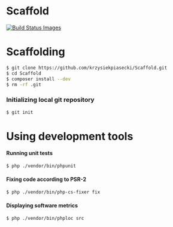 # Scaffold


<a href="#" id="status-image-popup" name="status-images" class="open-popup" data-ember-action="880">
    <img title="Build Status Images" src="https://travis-ci.org/krzysiekpiasecki/Scaffold.svg">
</a>

# Scaffolding

``` bash
$ git clone https://github.com/krzysiekpiasecki/Scaffold.git
$ cd Scaffold
$ composer install --dev
$ rm -rf .git
```

### Initializing local git repository
``` bash
$ git init
```


# Using development tools

#### Running unit tests

``` bash
$ php ./vendor/bin/phpunit
```

#### Fixing code according to PSR-2

``` bash
$ php ./vendor/bin/php-cs-fixer fix
```

#### Displaying software metrics

``` bash
$ php ./vendor/bin/phploc src
```
